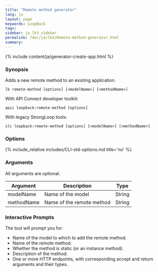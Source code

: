 ```yaml
---
title: "Remote method generator"
lang: ja
layout: page
keywords: LoopBack
tags:
sidebar: ja_lb3_sidebar
permalink: /doc/ja/lb3/Remote-method-generator.html
summary:
---
```


{% include content/ja/generator-create-app.html %}

### Synopsis

Adds a new remote method to an existing application.

```
lb remote-method [options] [<modelName>] [<methodName>]
```

With API Connect developer toolkit:

```
apic loopback:remote-method [options]
```

With legacy StrongLoop tools:

```
slc loopback:remote-method [options] [<modelName>] [<methodName>]
```

### Options

{% include_relative includes/CLI-std-options.md title='no' %}

### Arguments

All arguments are optional.

| Argument      | Description               | Type   |
|---------------|---------------------------|--------|
| modelName     | Name of the model         | String |
| methodName    | Name of the remote method | String |

### Interactive Prompts

The tool will prompt you for:

* Name of the model to which to add the remote method.
* Name of the remote method.
* Whether the method is static (or an instance method).
* Description of the method.
* One or more HTTP endpoints, with corresponding accept and return arguments and their types.
